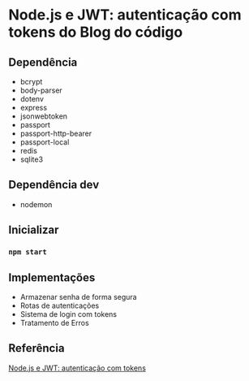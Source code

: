 # Node.js e JWT: autenticação com tokens do Blog do código

## Dependência
* bcrypt
* body-parser
* dotenv
* express
* jsonwebtoken
* passport
* passport-http-bearer
* passport-local
* redis
* sqlite3

## Dependência dev
* nodemon

## Inicializar

### `npm start`

## Implementações

* Armazenar senha de forma segura
* Rotas de autenticações
* Sistema de login com tokens
* Tratamento de Erros

## Referência
[Node.js e JWT: autenticação com tokens](https://cursos.alura.com.br/course/node-jwt-autenticacao-tokens)
